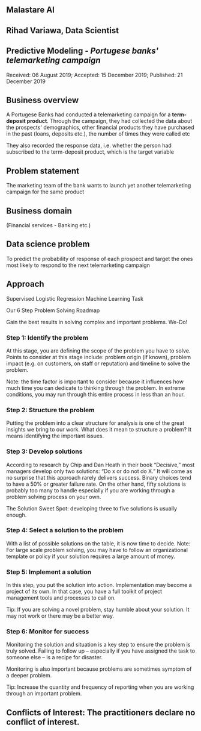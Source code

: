 ## Malastare AI
## Rihad Variawa, Data Scientist
## Predictive Modeling - *Portugese banks' telemarketing campaign*


Received: 06 August 2019; Accepted: 15 December 2019; Published: 21 December 2019

## Business overview
A Portugese Banks had conducted a telemarketing campaign for a **term-deposit product**. Through the campaign, they had collected the data about the prospects' demographics, other financial products they have purchased in the past (loans, deposits etc.), the number of times they were called etc

They also recorded the response data, i.e. whether the person had subscribed to the term-deposit product, which is the target variable

## Problem statement

The marketing team of the bank wants to launch yet another telemarketing campaign for the same product

## Business domain

(Financial services - Banking etc.)

## Data science problem

To predict the probability of response of each prospect and target the ones most likely to respond to the next telemarketing campaign

## Approach

Supervised Logistic Regression Machine Learning Task


Our 6 Step Problem Solving Roadmap


Gain the best results in solving complex and important problems. We-Do!

### Step 1: Identify the problem
At this stage, you are defining the scope of the problem you have to solve. Points to consider at this stage include: problem origin (if known), problem impact (e.g. on customers, on staff or reputation) and timeline to solve the problem.

Note: the time factor is important to consider because it influences how much time you can dedicate to thinking through the problem. In extreme conditions, you may run through this entire process in less than an hour.

### Step 2: Structure the problem
Putting the problem into a clear structure for analysis is one of the great insights we bring to our work. What does it mean to structure a problem? It means identifying the important issues.

### Step 3: Develop solutions
According to research by Chip and Dan Heath in their book “Decisive,” most managers develop only two solutions: “Do x or do not do X.” It will come as no surprise that this approach rarely delivers success. Binary choices tend to have a 50% or greater failure rate. On the other hand, fifty solutions is probably too many to handle especially if you are working through a problem solving process on your own.

The Solution Sweet Spot: developing three to five solutions is usually enough.

### Step 4: Select a solution to the problem
With a list of possible solutions on the table, it is now time to decide. 
Note: For large scale problem solving, you may have to follow an organizational template or policy if your solution requires a large amount of money.

### Step 5: Implement a solution
In this step, you put the solution into action. Implementation may become a project of its own. In that case, you have a full toolkit of project management tools and processes to call on.

Tip: If you are solving a novel problem, stay humble about your solution. It may not work or there may be a better way.

### Step 6: Monitor for success
Monitoring the solution and situation is a key step to ensure the problem is truly solved. Failing to follow up – especially if you have assigned the task to someone else – is a recipe for disaster. 

Monitoring is also important because problems are sometimes symptom of a deeper problem.

Tip: Increase the quantity and frequency of reporting when you are working through an important problem.

## Conflicts of Interest: The practitioners declare no conflict of interest.

